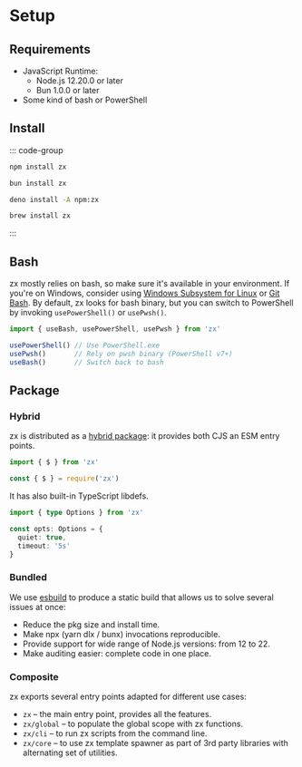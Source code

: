 # Setup

## Requirements
* JavaScript Runtime:
  * Node.js 12.20.0 or later
  * Bun 1.0.0 or later
* Some kind of bash or PowerShell

## Install

::: code-group

```bash [node]
npm install zx
```

```bash [bun]
bun install zx
```

```bash [deno]
deno install -A npm:zx
```

```bash [brew]
brew install zx
```

:::

## Bash

zx mostly relies on bash, so make sure it's available in your environment. If you're on Windows, consider using [Windows Subsystem for Linux](https://docs.microsoft.com/en-us/windows/wsl/install) or [Git Bash](https://git-scm.com/downloads).
By default, zx looks for bash binary, but you can switch to PowerShell by invoking `usePowerShell()` or `usePwsh()`.

```js
import { useBash, usePowerShell, usePwsh } from 'zx'

usePowerShell() // Use PowerShell.exe
usePwsh()       // Rely on pwsh binary (PowerShell v7+)
useBash()       // Switch back to bash
```

## Package

### Hybrid
zx is distributed as a [hybrid package](https://2ality.com/2019/10/hybrid-npm-packages.html): it provides both CJS an ESM entry points.

```js
import { $ } from 'zx'

const { $ } = require('zx')
```

It has also built-in TypeScript libdefs.

```ts
import { type Options } from 'zx'

const opts: Options = {
  quiet: true,
  timeout: '5s'
}
```

### Bundled

We use [esbuild](https://dev.to/antongolub/how-and-why-do-we-bundle-zx-1ca6) to produce a static build that allows us to solve several issues at once:
* Reduce the pkg size and install time.
* Make npx (yarn dlx / bunx) invocations reproducible.
* Provide support for wide range of Node.js versions: from 12 to 22.
* Make auditing easier: complete code in one place.

### Composite

zx exports several entry points adapted for different use cases:
* `zx` – the main entry point, provides all the features.
* `zx/global` – to populate the global scope with zx functions.
* `zx/cli` – to run zx scripts from the command line.
* `zx/core` – to use zx template spawner as part of 3rd party libraries with alternating set of utilities.

